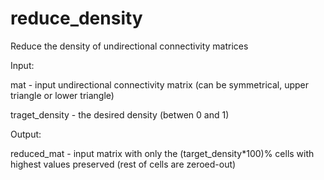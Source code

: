# reduce_density
Reduce the density of undirectional connectivity  matrices

Input:

mat - input undirectional connectivity matrix (can be symmetrical, upper triangle or lower triangle)

traget_density - the desired density (betwen 0 and 1)


Output:

reduced_mat - input matrix with only the (target_density*100)% cells with highest values preserved (rest of cells are zeroed-out)

